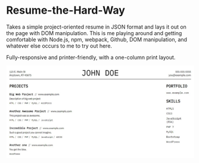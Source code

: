 # Resume-the-Hard-Way

Takes a simple project-oriented resume in JSON format and lays it out on the page with DOM manipulation. This is me playing around and getting comfortable with Node.js, npm, webpack, Github, DOM manipulation, and whatever else occurs to me to try out here.

Fully-responsive and printer-friendly, with a one-column print layout.

![Screenshot](./src/screenshot.JPG)
